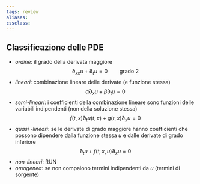 ```yaml
---
tags: review
aliases:
cssclass:
---
```

 
## Classificazione delle PDE
- _ordine_: il grado della derivata maggiore
$$
\partial_{xx}u + \partial_t u = 0 \qquad \text{grado 2}
$$
- _lineari_: combinazione lineare delle derivate (e funzione stessa)
$$
\alpha\partial_x u + \beta \partial_t u = 0
$$
- _semi-lineari_: i coefficienti della combinazione lineare sono funzioni delle variabili indipendenti (non della soluzione stessa)
$$
f(t,x)\partial_t u(t,x) + g(t,x)\partial_x u = 0
$$
- _quasi -lineari_: se le derivate di grado maggiore hanno coefficienti che possono dipendere dalla funzione stessa $u$ e dalle derivate di grado inferiore
$$
\partial_t u + f(t,x,u)\partial_x u = 0
$$
- _non-lineari_: RUN 
- _omogenea_: se non compaiono termini indipendenti da $u$ (termini di sorgente)